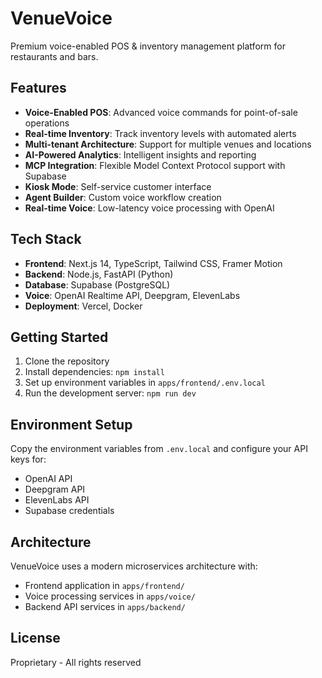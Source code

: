 # VenueVoice

Premium voice-enabled POS & inventory management platform for restaurants and bars.

## Features

- **Voice-Enabled POS**: Advanced voice commands for point-of-sale operations
- **Real-time Inventory**: Track inventory levels with automated alerts
- **Multi-tenant Architecture**: Support for multiple venues and locations
- **AI-Powered Analytics**: Intelligent insights and reporting
- **MCP Integration**: Flexible Model Context Protocol support with Supabase
- **Kiosk Mode**: Self-service customer interface
- **Agent Builder**: Custom voice workflow creation
- **Real-time Voice**: Low-latency voice processing with OpenAI

## Tech Stack

- **Frontend**: Next.js 14, TypeScript, Tailwind CSS, Framer Motion
- **Backend**: Node.js, FastAPI (Python)
- **Database**: Supabase (PostgreSQL)
- **Voice**: OpenAI Realtime API, Deepgram, ElevenLabs
- **Deployment**: Vercel, Docker

## Getting Started

1. Clone the repository
2. Install dependencies: `npm install`
3. Set up environment variables in `apps/frontend/.env.local`
4. Run the development server: `npm run dev`

## Environment Setup

Copy the environment variables from `.env.local` and configure your API keys for:
- OpenAI API
- Deepgram API
- ElevenLabs API
- Supabase credentials

## Architecture

VenueVoice uses a modern microservices architecture with:
- Frontend application in `apps/frontend/`
- Voice processing services in `apps/voice/`
- Backend API services in `apps/backend/`

## License

Proprietary - All rights reserved